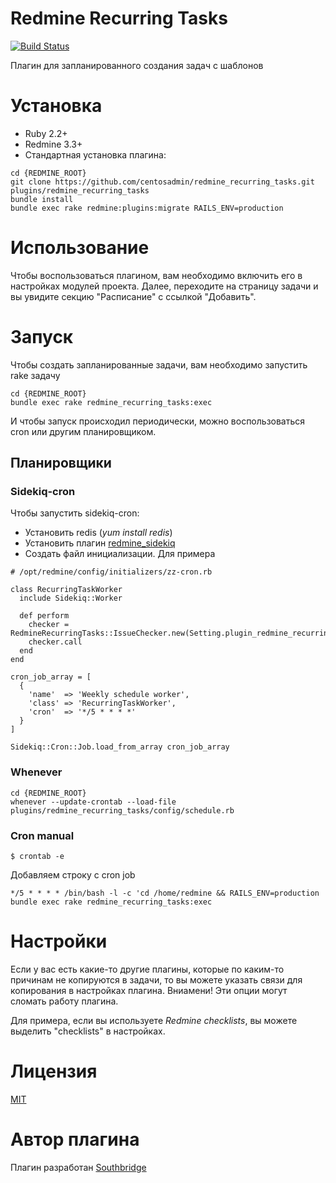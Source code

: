 # Redmine Recurring Tasks

[![Build Status](https://travis-ci.org/centosadmin/redmine_recurring_tasks.svg?branch=master)](https://travis-ci.org/centosadmin/redmine_recurring_tasks)

Плагин для запланированного создания задач с шаблонов

# Установка

* Ruby 2.2+
* Redmine 3.3+
* Стандартная установка плагина:

```
cd {REDMINE_ROOT}
git clone https://github.com/centosadmin/redmine_recurring_tasks.git plugins/redmine_recurring_tasks
bundle install
bundle exec rake redmine:plugins:migrate RAILS_ENV=production
```

# Использование

Чтобы воспользоваться плагином, вам необходимо включить его в настройках модулей проекта. Далее, переходите на страницу задачи
и вы увидите секцию "Расписание" с ссылкой "Добавить".

# Запуск

Чтобы создать запланированные задачи, вам необходимо запустить rake задачу

```
cd {REDMINE_ROOT}
bundle exec rake redmine_recurring_tasks:exec
```

И чтобы запуск происходил периодически, можно воспользоваться cron или другим планировщиком.

## Планировщики

### Sidekiq-cron

Чтобы запустить sidekiq-cron:

- Установить redis (*yum install redis*)
- Установить плагин [redmine_sidekiq](https://github.com/ogom/redmine_sidekiq)
- Создать файл инициализации. Для примера

```
# /opt/redmine/config/initializers/zz-cron.rb

class RecurringTaskWorker
  include Sidekiq::Worker

  def perform
    checker = RedmineRecurringTasks::IssueChecker.new(Setting.plugin_redmine_recurring_tasks)
    checker.call
  end
end

cron_job_array = [
  {
    'name'  => 'Weekly schedule worker',
    'class' => 'RecurringTaskWorker',
    'cron'  => '*/5 * * * *'
  }
]

Sidekiq::Cron::Job.load_from_array cron_job_array
```

### Whenever

```
cd {REDMINE_ROOT}
whenever --update-crontab --load-file plugins/redmine_recurring_tasks/config/schedule.rb
```

### Cron manual

```
$ crontab -e
```

Добавляем строку с cron job

```
*/5 * * * * /bin/bash -l -c 'cd /home/redmine && RAILS_ENV=production bundle exec rake redmine_recurring_tasks:exec
```

# Настройки

Если у вас есть какие-то другие плагины, которые по каким-то причинам не копируются в задачи, то
вы можете указать связи для копирования в настройках плагина. Вниамени! Эти опции могут сломать работу плагина.

Для примера, если вы используете *Redmine checklists*, вы можете выделить "checklists" в настройках. 

# Лицензия

[MIT](https://github.com/centosadmin/redmine_recurring_tasks/blob/master/LICENSE)

# Автор плагина

Плагин разработан [Southbridge](https://southbridge.io)
